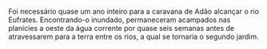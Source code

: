 ﻿Foi necessário quase um ano inteiro para a caravana de Adão alcançar o rio Eufrates. Encontrando-o inundado, permaneceram acampados nas planícies a oeste da água corrente por quase seis semanas antes de atravessarem para a terra entre os rios, a qual se tornaria o segundo jardim.